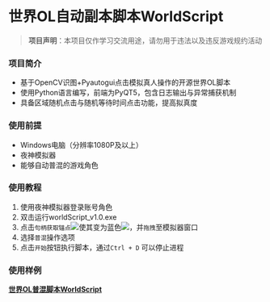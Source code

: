 # 世界OL自动副本脚本WorldScript
>**项目声明**：本项目仅作学习交流用途，请勿用于违法以及违反游戏规约活动
### 项目简介

- 基于OpenCV识图+Pyautogui点击模拟真人操作的开源世界OL脚本
- 使用Python语言编写，前端为PyQT5，包含日志输出与异常捕获机制
- 具备区域随机点击与随机等待时间点击功能，提高拟真度

### 使用前提
- Windows电脑（分辨率1080P及以上）
- 夜神模拟器
- 能够自动普混的游戏角色

### 使用教程
1. 使用夜神模拟器登录账号角色
2. 双击运行worldScript_v1.0.exe
3. 点击`句柄获取锚点`![](https://bucket-stel2ari.oss-cn-beijing.aliyuncs.com/target.png?Expires=1740935504&OSSAccessKeyId=TMP.3Kn9yXLikXon5d9rGvW7q2Wxaf3z1KsvMGbH66GgYXo9Z1ZBRq5QUxYnWFDcXqKm2UgiVyzUCZX19VzBHe5icC2rSMBKVU&Signature=%2FeUu4aJLlK0FI6xBFcLPl3%2B8sHU%3D)使其变为蓝色![](https://bucket-stel2ari.oss-cn-beijing.aliyuncs.com/blue_target.jpg?Expires=1740935564&OSSAccessKeyId=TMP.3Kn9yXLikXon5d9rGvW7q2Wxaf3z1KsvMGbH66GgYXo9Z1ZBRq5QUxYnWFDcXqKm2UgiVyzUCZX19VzBHe5icC2rSMBKVU&Signature=Ri2UBbhCgYtMKpW21hUG7Gv5HGs%3D)，并`拖拽`至模拟器窗口
4. 选择`普混`操作选项
5. 点击`开始`按钮执行脚本，通过`Ctrl + D` 可以停止进程

### 使用样例
**[世界OL普混脚本WorldScript](https://www.bilibili.com/video/BV1jE9aYbEVY)**
